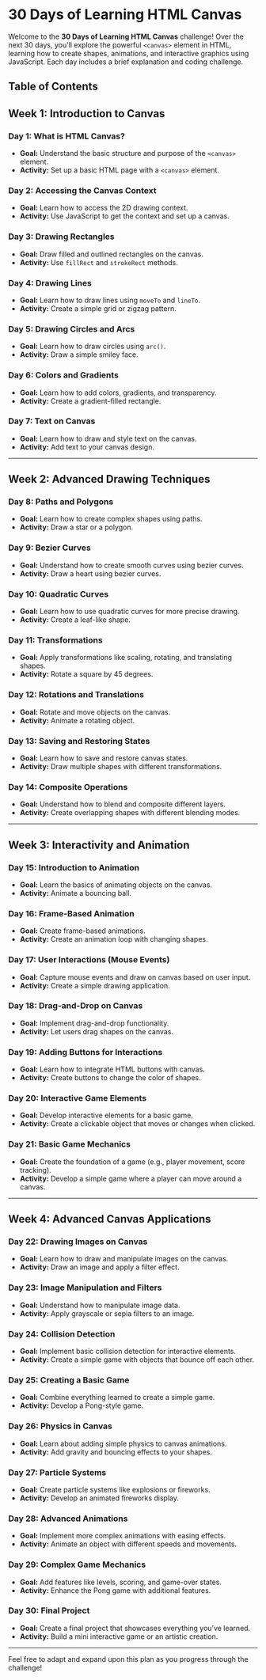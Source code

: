 # 30 Days of Learning HTML Canvas

Welcome to the **30 Days of Learning HTML Canvas** challenge! Over the next 30 days, you'll explore the powerful `<canvas>` element in HTML, learning how to create shapes, animations, and interactive graphics using JavaScript. Each day includes a brief explanation and coding challenge.

## Table of Contents

## Week 1: Introduction to Canvas

### Day 1: What is HTML Canvas?

- **Goal:** Understand the basic structure and purpose of the `<canvas>` element.
- **Activity:** Set up a basic HTML page with a `<canvas>` element.

### Day 2: Accessing the Canvas Context

- **Goal:** Learn how to access the 2D drawing context.
- **Activity:** Use JavaScript to get the context and set up a canvas.

### Day 3: Drawing Rectangles

- **Goal:** Draw filled and outlined rectangles on the canvas.
- **Activity:** Use `fillRect` and `strokeRect` methods.

### Day 4: Drawing Lines

- **Goal:** Learn how to draw lines using `moveTo` and `lineTo`.
- **Activity:** Create a simple grid or zigzag pattern.

### Day 5: Drawing Circles and Arcs

- **Goal:** Learn how to draw circles using `arc()`.
- **Activity:** Draw a simple smiley face.

### Day 6: Colors and Gradients

- **Goal:** Learn how to add colors, gradients, and transparency.
- **Activity:** Create a gradient-filled rectangle.

### Day 7: Text on Canvas

- **Goal:** Learn how to draw and style text on the canvas.
- **Activity:** Add text to your canvas design.

---

## Week 2: Advanced Drawing Techniques

### Day 8: Paths and Polygons

- **Goal:** Learn how to create complex shapes using paths.
- **Activity:** Draw a star or a polygon.

### Day 9: Bezier Curves

- **Goal:** Understand how to create smooth curves using bezier curves.
- **Activity:** Draw a heart using bezier curves.

### Day 10: Quadratic Curves

- **Goal:** Learn how to use quadratic curves for more precise drawing.
- **Activity:** Create a leaf-like shape.

### Day 11: Transformations

- **Goal:** Apply transformations like scaling, rotating, and translating shapes.
- **Activity:** Rotate a square by 45 degrees.

### Day 12: Rotations and Translations

- **Goal:** Rotate and move objects on the canvas.
- **Activity:** Animate a rotating object.

### Day 13: Saving and Restoring States

- **Goal:** Learn how to save and restore canvas states.
- **Activity:** Draw multiple shapes with different transformations.

### Day 14: Composite Operations

- **Goal:** Understand how to blend and composite different layers.
- **Activity:** Create overlapping shapes with different blending modes.

---

## Week 3: Interactivity and Animation

### Day 15: Introduction to Animation

- **Goal:** Learn the basics of animating objects on the canvas.
- **Activity:** Animate a bouncing ball.

### Day 16: Frame-Based Animation

- **Goal:** Create frame-based animations.
- **Activity:** Create an animation loop with changing shapes.

### Day 17: User Interactions (Mouse Events)

- **Goal:** Capture mouse events and draw on canvas based on user input.
- **Activity:** Create a simple drawing application.

### Day 18: Drag-and-Drop on Canvas

- **Goal:** Implement drag-and-drop functionality.
- **Activity:** Let users drag shapes on the canvas.

### Day 19: Adding Buttons for Interactions

- **Goal:** Learn how to integrate HTML buttons with canvas.
- **Activity:** Create buttons to change the color of shapes.

### Day 20: Interactive Game Elements

- **Goal:** Develop interactive elements for a basic game.
- **Activity:** Create a clickable object that moves or changes when clicked.

### Day 21: Basic Game Mechanics

- **Goal:** Create the foundation of a game (e.g., player movement, score tracking).
- **Activity:** Develop a simple game where a player can move around a canvas.

---

## Week 4: Advanced Canvas Applications

### Day 22: Drawing Images on Canvas

- **Goal:** Learn how to draw and manipulate images on the canvas.
- **Activity:** Draw an image and apply a filter effect.

### Day 23: Image Manipulation and Filters

- **Goal:** Understand how to manipulate image data.
- **Activity:** Apply grayscale or sepia filters to an image.

### Day 24: Collision Detection

- **Goal:** Implement basic collision detection for interactive elements.
- **Activity:** Create a simple game with objects that bounce off each other.

### Day 25: Creating a Basic Game

- **Goal:** Combine everything learned to create a simple game.
- **Activity:** Develop a Pong-style game.

### Day 26: Physics in Canvas

- **Goal:** Learn about adding simple physics to canvas animations.
- **Activity:** Add gravity and bouncing effects to your shapes.

### Day 27: Particle Systems

- **Goal:** Create particle systems like explosions or fireworks.
- **Activity:** Develop an animated fireworks display.

### Day 28: Advanced Animations

- **Goal:** Implement more complex animations with easing effects.
- **Activity:** Animate an object with different speeds and movements.

### Day 29: Complex Game Mechanics

- **Goal:** Add features like levels, scoring, and game-over states.
- **Activity:** Enhance the Pong game with additional features.

### Day 30: Final Project

- **Goal:** Create a final project that showcases everything you’ve learned.
- **Activity:** Build a mini interactive game or an artistic creation.

---

Feel free to adapt and expand upon this plan as you progress through the challenge!
